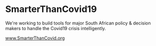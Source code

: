 # SmarterThanCovid19

We're working to build tools for major South African policy & decision makers to handle the Covid19 crisis intelligently.

www.SmarterThanCovid.org
